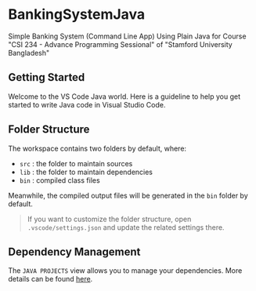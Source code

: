 # BankingSystemJava

Simple Banking System (Command Line App) Using Plain Java for Course "CSI 234 - Advance Programming Sessional" of "Stamford University Bangladesh"

## Getting Started

Welcome to the VS Code Java world. Here is a guideline to help you get started to write Java code in Visual Studio Code.

## Folder Structure

The workspace contains two folders by default, where:

-   `src` : the folder to maintain sources
-   `lib` : the folder to maintain dependencies
-   `bin` : compiled class files

Meanwhile, the compiled output files will be generated in the `bin` folder by default.

> If you want to customize the folder structure, open `.vscode/settings.json` and update the related settings there.

## Dependency Management

The `JAVA PROJECTS` view allows you to manage your dependencies. More details can be found [here](https://github.com/microsoft/vscode-java-dependency#manage-dependencies).
